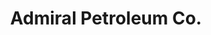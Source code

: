 ---
title: "Admiral Petroleum Co."
url: /sault-sainte-marie/admiral-petroleum-co/
shop: convenience
---